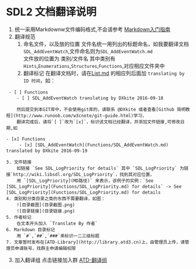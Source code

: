 SDL2 文档翻译说明
==============================
1. 统一采用Markdownw文件编码格式,不会请参考 [Markdown入门指南](http://www.jianshu.com/p/1e402922ee32/)
2. 翻译规范 
    1. 命名文件，以及放的位置
        文件名统一用列出的标题命名，如我要翻译文档`SDL_AddEventWatch`,文件命名则为`SDL_AddEventWatch.md`   
        文件放的位置为 类别/文件名 其中类别有 `Hints`,`Enumerations`,`Structures`,`Functions`,对应相应文件夹中
    2. 翻译标记
        在翻译文档时，请在[List.md](List.md) 的相应列后面加 `translating by ID 时间`，如：
```
 - [ ] Functions
    - [ ] SDL_AddEventWatch translating by DXkite 2016-09-18
```
        然后提交到本GIT库中，不会使用git库的，请联系 @DXkite 或者查看[Github 简明教程](http://www.runoob.com/w3cnote/git-guide.html)学习，
        翻译完成后，请将`[ ]`改为`[x]`，标识该文档已经翻译，并添加文件链接,可修改日期,如
```
- [x] Functions
	 - [x] [SDL_AddEventWatch](Functions/SDL_AddEventWatch.md) translated by DXkite 2016-09-19
```
    3. 文件链接
        如链接 `See SDL_LogPriority for details` 其中 `SDL_LogPriority` 为链接`http://wiki.libsdl.org/SDL_LogPriority`，找到其对应位置，
        用 `[SDL_LogPriority](MD路径)` 来表示，该例子的实例：`See [SDL_LogPriority](Functions/SDL_LogPriority.md) for details` -> See [SDL_LogPriority](Functions/SDL_LogPriority.md) for details
    4. 类别和分类目录之类的东西不需要翻译，如图：    
        ![目录截图](目录截图.png)
        ![目录链接](目录链接.png)
    5. 作者标记
        在文本开头加入 `Translate By 作者`
    6. Markdown 目录标记
        用 `#`,`##`,`###`来标识一二三级标题
    7. 文章暂时发布在[ATD-Library](http://library.atd3.cn)上，由管理员上传，请管理员申请账号，找群主申请编辑权限
3. 加入翻译组 
    点击链接加入群 [ATD-翻译组](http://jq.qq.com/?_wv=1027&k=29rZUY1)

